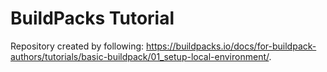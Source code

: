 # BuildPacks Tutorial

Repository created by following: https://buildpacks.io/docs/for-buildpack-authors/tutorials/basic-buildpack/01_setup-local-environment/.
